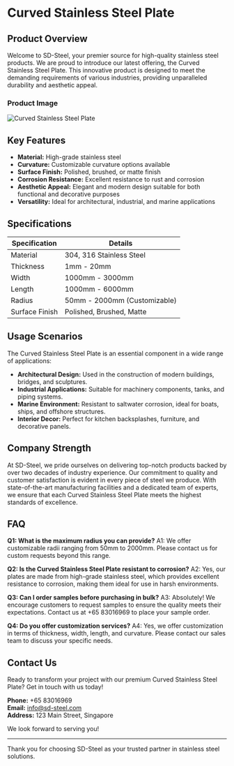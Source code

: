 # Curved Stainless Steel Plate

## Product Overview

Welcome to SD-Steel, your premier source for high-quality stainless steel products. We are proud to introduce our latest offering, the Curved Stainless Steel Plate. This innovative product is designed to meet the demanding requirements of various industries, providing unparalleled durability and aesthetic appeal.

### Product Image
![Curved Stainless Steel Plate](https://github.com/user-attachments/assets/2567258e-e124-4816-932d-1809bd27ef0b)

## Key Features

- **Material:** High-grade stainless steel
- **Curvature:** Customizable curvature options available
- **Surface Finish:** Polished, brushed, or matte finish
- **Corrosion Resistance:** Excellent resistance to rust and corrosion
- **Aesthetic Appeal:** Elegant and modern design suitable for both functional and decorative purposes
- **Versatility:** Ideal for architectural, industrial, and marine applications

## Specifications

| Specification | Details |
|---------------|---------|
| Material      | 304, 316 Stainless Steel |
| Thickness     | 1mm - 20mm |
| Width         | 1000mm - 3000mm |
| Length        | 1000mm - 6000mm |
| Radius        | 50mm - 2000mm (Customizable) |
| Surface Finish| Polished, Brushed, Matte |

## Usage Scenarios

The Curved Stainless Steel Plate is an essential component in a wide range of applications:

- **Architectural Design:** Used in the construction of modern buildings, bridges, and sculptures.
- **Industrial Applications:** Suitable for machinery components, tanks, and piping systems.
- **Marine Environment:** Resistant to saltwater corrosion, ideal for boats, ships, and offshore structures.
- **Interior Decor:** Perfect for kitchen backsplashes, furniture, and decorative panels.

## Company Strength

At SD-Steel, we pride ourselves on delivering top-notch products backed by over two decades of industry experience. Our commitment to quality and customer satisfaction is evident in every piece of steel we produce. With state-of-the-art manufacturing facilities and a dedicated team of experts, we ensure that each Curved Stainless Steel Plate meets the highest standards of excellence.

## FAQ

**Q1: What is the maximum radius you can provide?**
A1: We offer customizable radii ranging from 50mm to 2000mm. Please contact us for custom requests beyond this range.

**Q2: Is the Curved Stainless Steel Plate resistant to corrosion?**
A2: Yes, our plates are made from high-grade stainless steel, which provides excellent resistance to corrosion, making them ideal for use in harsh environments.

**Q3: Can I order samples before purchasing in bulk?**
A3: Absolutely! We encourage customers to request samples to ensure the quality meets their expectations. Contact us at +65 83016969 to place your sample order.

**Q4: Do you offer customization services?**
A4: Yes, we offer customization in terms of thickness, width, length, and curvature. Please contact our sales team to discuss your specific needs.

## Contact Us

Ready to transform your project with our premium Curved Stainless Steel Plate? Get in touch with us today!

**Phone:** +65 83016969  
**Email:** info@sd-steel.com  
**Address:** 123 Main Street, Singapore

We look forward to serving you!

---

Thank you for choosing SD-Steel as your trusted partner in stainless steel solutions.